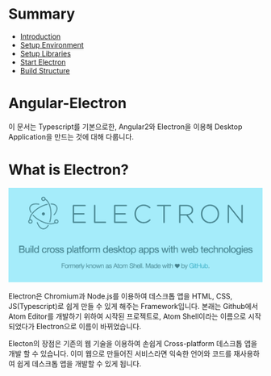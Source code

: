 # Summary

* [Introduction](README.md)
* [Setup Environment](chapter1.md)
* [Setup Libraries](chapter2.md)
* [Start Electron](chapter3.md)
* [Build Structure](chapter4.md)


# Angular-Electron

이 문서는 Typescript를 기본으로한, Angular2와 Electron을 이용해 Desktop Application을 만드는 것에 대해 다룹니다.

# What is Electron?
![](/assets/img/intro_electron.png)

Electron은 Chromium과 Node.js를 이용하여 데스크톱 앱을 HTML, CSS, JS(Typescript)로 쉽게 만들 수 있게 해주는 Framework입니다. 본래는 Github에서 Atom Editor를 개발하기 위하여 시작된 프로젝트로, Atom Shell이라는 이름으로 시작되었다가 Electron으로 이름이 바뀌었습니다.

Electon의 장점은 기존의 웹 기술을 이용하여 손쉽게 Cross-platform 데스크톱 앱을 개발 할 수 있습니다. 이미 웹으로 만들어진 서비스라면 익숙한 언어와 코드를 재사용하여 쉽게 데스크톱 앱을 개발할 수 있게 됩니다.
